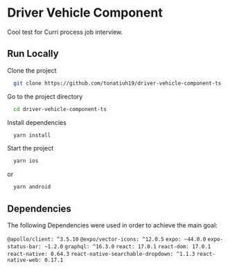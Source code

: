 
# Driver Vehicle Component

Cool test for Curri process job interview.




## Run Locally

Clone the project

```bash
  git clone https://github.com/tonatiuh19/driver-vehicle-component-ts
```

Go to the project directory

```bash
  cd driver-vehicle-component-ts
```

Install dependencies

```bash
  yarn install
```

Start the project

```bash
  yarn ios
```
  or
```bash
  yarn android
```


## Dependencies

The following Dependencies were used in order to achieve the main goal:

`@apollo/client: ^3.5.10`
    `@expo/vector-icons: ^12.0.5`
    `expo: ~44.0.0`
    `expo-status-bar: ~1.2.0`
    `graphql: ^16.3.0`
    `react: 17.0.1`
    `react-dom: 17.0.1`
    `react-native: 0.64.3`
    `react-native-searchable-dropdown: ^1.1.3`
    `react-native-web: 0.17.1`

